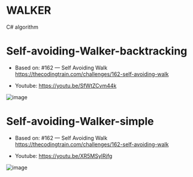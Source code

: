 # WALKER
 C# algorithm

# Self-avoiding-Walker-backtracking

- Based on: #162 — Self Avoiding Walk  https://thecodingtrain.com/challenges/162-self-avoiding-walk

- Youtube: https://youtu.be/SfWtZCvm44k

![image](https://github.com/user-attachments/assets/0859e1c6-fb8f-4926-baa2-e2c74d469f58)


# Self-avoiding-Walker-simple

- Based on: #162 — Self Avoiding Walk  https://thecodingtrain.com/challenges/162-self-avoiding-walk

- Youtube: https://youtu.be/XR5MSylRjfg

![image](https://github.com/user-attachments/assets/d28a14fa-4015-467b-8c8e-74da3f918948)
